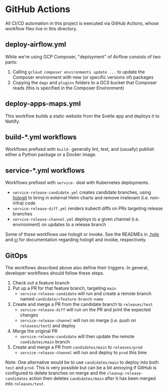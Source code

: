 # GitHub Actions

All CI/CD automation in this project is executed via GitHub Actions, whose workflow files live in this directory.

## deploy-airflow.yml

While we're using GCP Composer, "deployment" of Airflow consists of two parts:

1. Calling `gcloud composer environments update ...` to update the Composer environment with new (or specific versions of) packages
2. Copying the `dags` and `plugins` folders to a GCS bucket that Composer reads (this is specified in the Composer Environment)

## deploy-apps-maps.yml

This workflow builds a static website from the Svelte app and deploys it to Netlify.

## build-\*.yml workflows

Workflows prefixed with `build-` generally lint, test, and (usually) publish either a Python package or a Docker image.

## service-\*.yml workflows

Workflows prefixed with `service-` deal with Kubernetes deployments.

- `service-release-candidate.yml` creates candidate branches, using [hologit](https://github.com/JarvusInnovations/hologit) to bring in external Helm charts and remove irrelevant (i.e. non-infra) code
- `service-release-diff.yml` renders kubectl diffs on PRs targeting release branches
- `service-release-channel.yml` deploys to a given channel (i.e. environment) on updates to a release branch

Some of these workflows use hologit or invoke. See the READMEs in [.holo](../.holo) and [ci](../ci) for documentation regarding hologit and invoke, respectively.

## GitOps

The workflows described above also define their triggers. In general, developer workflows should follow these steps.

1. Check out a feature branch
2. Put up a PR for that feature branch, targeting `main`
   - `service-release-candidate` will run and create a remote branch named `candidate/<feature-branch-name`
3. Create and merge a PR from the candidate branch to `releases/test`
   - `service-release-diff` will run on the PR and print the expected changes
   - `service-release-channel` will run on merge (i.e. push on `releases/test`) and deploy
4. Merge the original PR
   - `service-release-candidate` will then update the remote `candidates/main` branch
5. Create and merge a PR from `candidates/main` to `releases/prod`
   - `service-release-channel` will run and deploy to `prod` this time

Note: One alternative would be to use `candidates/main` to deploy into both `test` and `prod`. This is very possible but can be a bit annoying if GitHub is configured to delete branches on merge and the `cleanup-release-candidates` action then deletes `candidates/main` after it has been merged into `releases/test`.
